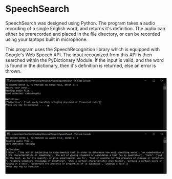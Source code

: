 # SpeechSearch

SpeechSearch was designed using Python. The program takes a audio recording of a single English word, and returns it's definition. The audio can either be prerecorded and placed in the file directory, or can be recorded using your laptops built in microphone. 

This program uses the SpeechRecognition library which is equipped with Google's Web Speech API. The input recognized from this API is then searched within the PyDictionary Module. If the input is valid, and the word is found in the dictionary, then it's definition is returned, else an error is thrown.


![alt text](https://github.com/faizanraso/SpeechSearch/blob/main/screenshot_1.png?raw=true)   
![alt text](https://github.com/faizanraso/SpeechSearch/blob/main/screenshot_2.png?raw=true)
